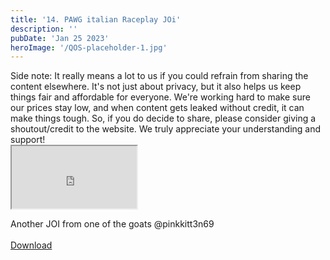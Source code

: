 ```yaml
---
title: '14. PAWG italian Raceplay JOi'
description: ''
pubDate: 'Jan 25 2023'
heroImage: '/QOS-placeholder-1.jpg'
---
```

<div class="video_paragraph_header"> Side note: It really means a lot to us if you could refrain from sharing the content elsewhere. It's not just about privacy, but it also helps us keep things fair and affordable for everyone. We're working hard to make sure our prices stay low, and when content gets leaked without credit, it can make things tough. So, if you do decide to share, please consider giving a shoutout/credit to the website. We truly appreciate your understanding and support!</div>

<iframe src="https://drive.google.com/file/d/1c_2CKPPZ1o3-rrJQ60X99xUQR8-g7BPA/preview" width="200" height="100" allow="autoplay" allowfullscreen="allowfullscreen" style="
"></iframe>

Another JOI from one of the goats @pinkkitt3n69
<br>
<br>
<a class="read_more" href="https://drive.google.com/file/d/1c_2CKPPZ1o3-rrJQ60X99xUQR8-g7BPA/view?usp=sharing">Download</a>